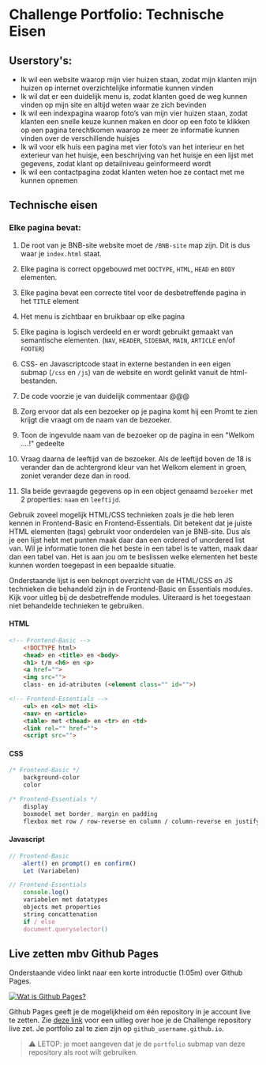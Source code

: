 # Challenge Portfolio: Technische Eisen

## Userstory's:

- Ik wil een website waarop mijn vier huizen staan, zodat mijn klanten mijn huizen op internet overzichtelijke informatie kunnen vinden
- Ik wil dat er een duidelijk menu is, zodat klanten goed de weg kunnen vinden op mijn site en altijd weten waar ze zich bevinden
- Ik wil een indexpagina waarop foto’s van mijn vier huizen staan, zodat klanten een snelle keuze kunnen maken en door op een foto te klikken op een pagina terechtkomen waarop ze meer ze informatie kunnen vinden over de verschillende huisjes
- Ik wil voor elk huis een pagina met vier foto’s van het interieur en het exterieur van het huisje, een beschrijving van het huisje en een lijst met gegevens, zodat klant op detailniveau geïnformeerd wordt
- Ik wil een contactpagina zodat klanten weten hoe ze contact met me kunnen opnemen

   
## Technische eisen

### Elke pagina bevat:

1. De root van je BNB-site website moet de `/BNB-site` map zijn. Dit is dus waar je `index.html` staat.
2. Elke pagina is correct opgebouwd met `DOCTYPE`, `HTML`, `HEAD` en `BODY` elementen.
3. Elke pagina bevat een correcte titel voor de desbetreffende pagina in het `TITLE` element
4. Het menu is zichtbaar en bruikbaar op elke pagina 
5. Elke pagina is logisch verdeeld en er wordt gebruikt gemaakt van semantische elementen. (`NAV`, `HEADER`, `SIDEBAR`, `MAIN`, `ARTICLE` en/of `FOOTER`)
6. CSS- en Javascriptcode staat in externe bestanden in een eigen submap (`/css` en `/js`) van de website en wordt gelinkt vanuit de html-bestanden. <!--- moet dit ook voor PHP? --->

7. De code voorzie je van duidelijk commentaar @@@


1. Zorg ervoor dat als een bezoeker op je pagina komt hij een Promt te zien krijgt die vraagt om de naam van de bezoeker. 
2. Toon de ingevulde naam van de bezoeker op de pagina in een "Welkom ....!" gedeelte
3.  Vraag daarna de leeftijd van de bezoeker. Als de leeftijd boven de 18 is verander dan de achtergrond kleur van het Welkom element in groen, zoniet verander deze dan in rood.
4.  Sla beide gevraagde gegevens op in een object genaamd `bezoeker` met 2 properties: `naam` en `leeftijd`.

Gebruik zoveel mogelijk HTML/CSS technieken zoals je die heb leren kennen in Frontend-Basic en Frontend-Essentials. Dit betekent dat je juiste HTML elementen (tags) gebruikt voor onderdelen van je BNB-site. Dus als je een lijst hebt met punten maak daar dan een ordered of unordered list van. Wil je informatie tonen die het beste in een tabel is te vatten, maak daar dan een tabel van. Het is aan jou om te beslissen welke elementen het beste kunnen worden toegepast in een bepaalde situatie.

Onderstaande lijst is een beknopt overzicht van de HTML/CSS en JS technieken die behandeld zijn in de Frontend-Basic en Essentials modules. Kijk voor uitleg bij de desbetreffende modules. Uiteraard is het toegestaan niet behandelde technieken te gebruiken.

#### HTML
```html
<!-- Frontend-Basic -->
    <!DOCTYPE html>
    <head> en <title> en <body>
    <h1> t/m <h6> en <p>
    <a href="">
    <img src="">
    class- en id-atributen (<element class="" id="">)

<!-- Frontend-Essentials -->
    <ul> en <ol> met <li>
    <nav> en <article>
    <table> met <thead> en <tr> en <td>
    <link rel="" href="">
    <script src=""> 
```

#### CSS
```css
/* Frontend-Basic */
    background-color
    color

/* Frontend-Essentials */
    display
    boxmodel met border, margin en padding
    flexbox met row / row-reverse en column / column-reverse en justify-content / align-items
```

#### Javascript
```javascript
// Frontend-Basic
    alert() en prompt() en confirm()
    Let (Variabelen) 

// Frontend-Essentials
    console.log()
    variabelen met datatypes
    objects met properties
    string concattenation
    if / else
    document.queryselector()
```


## Live zetten mbv Github Pages

Onderstaande video linkt naar een korte introductie (1:05m) over Github Pages.

[![Wat is Github Pages?](https://img.youtube.com/vi/2MsN8gpT6jY/maxresdefault.jpg)](https://vib.by/v/XyYAbowfq)

Github Pages geeft je de mogelijkheid om één repository in je account live te zetten. Zie [deze link](https://docs.github.com/en/free-pro-team@latest/github/working-with-github-pages/configuring-a-publishing-source-for-your-github-pages-site) voor een uitleg over hoe je de Challenge repository live zet. Je portfolio zal te zien zijn op `github_username.github.io`.
>
> :warning: LETOP: je moet aangeven dat je de `portfolio` submap van deze repository als root wilt gebruiken. 
